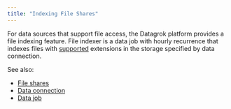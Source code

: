 ```yaml
---
title: "Indexing File Shares"
---
```


For data sources that support file access, the Datagrok platform provides a file indexing feature. File indexer is a
data job with hourly recurrence that indexes files with
[supported](supported-data-sources.md#supported-file-types) extensions in the storage specified by data connection.

See also:

* [File shares](connect-a-file-share.md)
* [Data connection](data-connection.md)
* [Data job](data-job.md)
